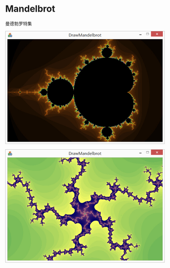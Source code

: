# Mandelbrot
曼德勃罗特集

![image](https://github.com/Chowss/Mandelbrot/raw/master/ScreenShots/1.jpg)

![image](https://github.com/Chowss/Mandelbrot/raw/master/ScreenShots/2.jpg)
